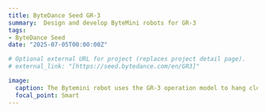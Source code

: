 ```yaml
---
title: ByteDance Seed GR-3
summary:  Design and develop ByteMini robots for GR-3
tags:
- ByteDance Seed
date: "2025-07-05T00:00:00Z"

# Optional external URL for project (replaces project detail page).
# external_link: "[https://seed.bytedance.com/en/GR3]"

image:
  caption: The Bytemini robot uses the GR-3 operation model to hang clothes
  focal_point: Smart
---
```


